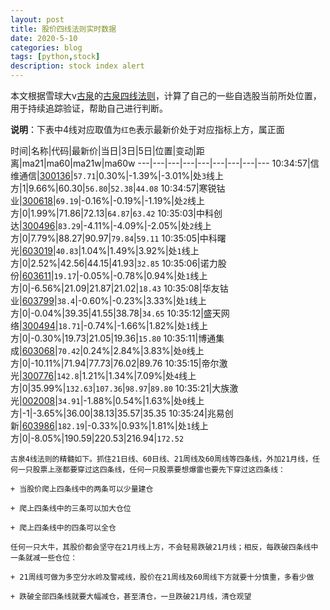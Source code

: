 ```yaml
---
layout: post
title: 股价四线法则实时数据
date: 2020-5-10
categories: blog
tags: [python,stock]
description: stock index alert
---
```



本文根据雪球大v[古泉](https://xueqiu.com/u/7148646888)的[古泉四线法则](https://xueqiu.com/7148646888/130498192)，计算了自己的一些自选股当前所处位置，用于持续追踪验证，帮助自己进行判断。

**说明**：下表中4线对应取值为`红色`表示最新价处于对应指标上方，属正面

时间|名称|代码|最新价|当日|3日|5日|位置|变动|距离|ma21|ma60|ma21w|ma60w
---|---|---|---|---|---|---|---|---
10:34:57|信维通信|[300136](https://xueqiu.com/S/SZ300136)|`57.71`|0.30%|-1.39%|-3.01%|处`3`线上方|1|9.66%|60.30|`56.80`|`52.38`|`44.08`
10:34:57|寒锐钴业|[300618](https://xueqiu.com/S/SZ300618)|`69.19`|-0.16%|-0.19%|-1.19%|处`2`线上方|0|1.99%|71.86|72.13|`64.87`|`63.42`
10:35:03|中科创达|[300496](https://xueqiu.com/S/SZ300496)|`83.29`|-4.11%|-4.09%|-2.05%|处`2`线上方|0|7.79%|88.27|90.97|`79.84`|`59.11`
10:35:05|中科曙光|[603019](https://xueqiu.com/S/SH603019)|`40.83`|1.04%|1.49%|3.92%|处`1`线上方|0|2.52%|42.56|44.15|41.93|`32.85`
10:35:06|诺力股份|[603611](https://xueqiu.com/S/SH603611)|`19.17`|-0.05%|-0.78%|0.94%|处`1`线上方|0|-6.56%|21.09|21.87|21.02|`18.43`
10:35:08|华友钴业|[603799](https://xueqiu.com/S/SH603799)|`38.4`|-0.60%|-0.23%|3.33%|处`1`线上方|0|-0.04%|39.35|41.55|38.78|`34.65`
10:35:12|盛天网络|[300494](https://xueqiu.com/S/SZ300494)|`18.71`|-0.74%|-1.66%|1.82%|处`1`线上方|0|-0.30%|19.73|21.05|19.36|`15.80`
10:35:11|博通集成|[603068](https://xueqiu.com/S/SH603068)|`70.42`|0.24%|2.84%|3.83%|处`0`线上方|0|-10.11%|71.94|77.73|76.02|89.76
10:35:15|帝尔激光|[300776](https://xueqiu.com/S/SZ300776)|`142.8`|1.21%|1.34%|7.09%|处`4`线上方|0|35.99%|`132.63`|`107.36`|`98.97`|`89.80`
10:35:21|大族激光|[002008](https://xueqiu.com/S/SZ002008)|`34.91`|-1.88%|0.54%|1.63%|处`0`线上方|-1|-3.65%|36.00|38.13|35.57|35.35
10:35:24|兆易创新|[603986](https://xueqiu.com/S/SH603986)|`182.19`|-0.33%|0.93%|1.81%|处`1`线上方|0|-8.05%|190.59|220.53|216.94|`172.52`

```
古泉4线法则的精髓如下。抓住21日线、60日线、21周线及60周线等四条线，外加21月线，任何一只股票上涨都要穿过这四条线，任何一只股票要想爆雷也要先下穿过这四条线：

+ 当股价爬上四条线中的两条可以少量建仓

+ 爬上四条线中的三条可以加大仓位

+ 爬上四条线中的四条可以全仓

任何一只大牛，其股价都会坚守在21月线上方，不会轻易跌破21月线；相反，每跌破四条线中一条就减一些仓位：

+ 21周线可做为多空分水岭及警戒线，股价在21周线及60周线下方就要十分慎重，多看少做

+ 跌破全部四条线就要大幅减仓，甚至清仓，一旦跌破21月线，清仓观望
```